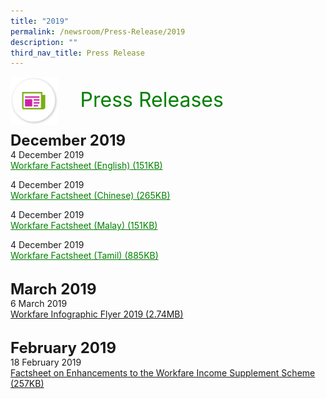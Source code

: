 ```yaml
---
title: "2019"
permalink: /newsroom/Press-Release/2019
description: ""
third_nav_title: Press Release
---
```

<img align="left" src="/images/icons/ico_media_articles.png" class="PressReleaseIcon">
<br>
<font align="center" color="green" size="+3">&nbsp;&nbsp;&nbsp;&nbsp;Press Releases</font><br><br>

<font size="+2"><b>December 2019</b></font><br>
4 December 2019<br>
<a class="hyperlink" href="/files/pdf-press-release/dec-2019/Workfare%20Factsheet-English.pdf">Workfare Factsheet (English) (151KB)</a>

4 December 2019<br>
<a class="hyperlink" href=/files/pdf-press-release/dec-2019/Workfare%20Factsheet-Chinese.pdf>Workfare Factsheet (Chinese) (265KB)</a>

4 December 2019<br>
<a class="hyperlink" href=/files/pdf-press-release/dec-2019/Workfare%20Factsheet-Malay.pdf>Workfare Factsheet (Malay) (151KB)</a>

4 December 2019 <br>
<a class="hyperlink" href=/files/pdf-press-release/dec-2019/Workfare%20Factsheet-Tamil.pdf>Workfare Factsheet (Tamil) (885KB)</a>

<br><font size="+2"><b>March 2019</b></font><br>
6 March 2019<br>
[Workfare Infographic Flyer 2019 (2.74MB)](/files/pdf-press-release/mar-2019/Workfare%20Infographic%20Flyer%202019.pdf)

<br><font size="+2"><b>February 2019</b></font><br>
18 February 2019<br>
[Factsheet on Enhancements to the Workfare Income Supplement Scheme (257KB)](/files/pdf-press-release/feb-2019/PressRelease_Feb2019.pdf)

<style>
img.PressReleaseIcon {
  height: 15%;
  width: 15%;
}
 a.hyperlink {
    color:green;
  }
a.hyperlink:hover {
    color:MediumVioletRed;
  }
</style>
